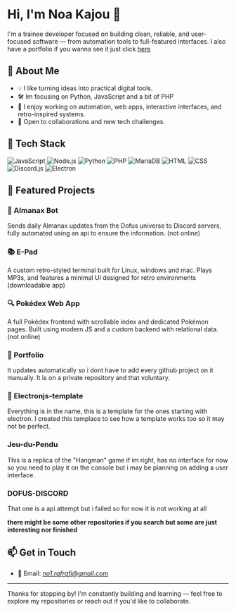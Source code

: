 # Hi, I'm Noa Kajou 👋

I'm a trainee developer focused on building clean, reliable, and user-focused software — from automation tools to full-featured interfaces.
I also have a portfolio if you wanna see it just click [here](https://noakajou.github.io/portfolio/)

## 🚀 About Me

- 💡 I like turning ideas into practical digital tools.
- 🛠️ Im focusing on Python, JavaScript and a bit of PHP
- 🎯 I enjoy working on automation, web apps, interactive interfaces, and retro-inspired systems.
- 🤝 Open to collaborations and new tech challenges.

## 🧰 Tech Stack

![JavaScript](https://img.shields.io/badge/JavaScript-F7DF1E?style=flat&logo=javascript&logoColor=black)
![Node.js](https://img.shields.io/badge/Node.js-339933?style=flat&logo=node.js&logoColor=white)
![Python](https://img.shields.io/badge/Python-3776AB?style=flat&logo=python&logoColor=white)
![PHP](https://img.shields.io/badge/PHP-777BB4?style=flat&logo=php&logoColor=white)
![MariaDB](https://img.shields.io/badge/MariaDB-003545?style=flat&logo=mariadb&logoColor=white)
![HTML](https://img.shields.io/badge/HTML5-E34F26?style=flat&logo=html5&logoColor=white)
![CSS](https://img.shields.io/badge/CSS3-1572B6?style=flat&logo=css3&logoColor=white)
![Discord.js](https://img.shields.io/badge/Discord.js-5865F2?style=flat&logo=discord&logoColor=white)
![Electron](https://img.shields.io/badge/Electron-47848F?style=flat&logo=electron&logoColor=white)

## 📌 Featured Projects

### 🧙 Almanax Bot
Sends daily Almanax updates from the Dofus universe to Discord servers, fully automated using an api to ensure the information. (not online)

### 📚 E-Pad
A custom retro-styled terminal built for Linux, windows and mac. Plays MP3s, and features a minimal UI designed for retro environments (downloadable app)

### 🔍 Pokédex Web App
A full Pokédex frontend with scrollable index and dedicated Pokémon pages. Built using modern JS and a custom backend with relational data. (not online)

### 🪪 Portfolio
It updates automatically so i dont have to add every github project on it manually. It is on a private repository and that voluntary.

### 📜 Electronjs-template
Everything is in the name, this is a template for the ones starting with electron. I created this templace to see how a template works too so it may not be perfect.

### Jeu-du-Pendu
This is a replica of the "Hangman" game if im right, has no interface for now so you need to play it on the console but i may be planning on adding a user interface.

### DOFUS-DISCORD
That one is a api attempt but i failed so for now it is not working at all

**there might be some other repositories if you search but some are just interesting nor finished**

## 📫 Get in Touch

- 📧 Email: *no1.rafrafi@gmail.com*

---

Thanks for stopping by! I'm constantly building and learning — feel free to explore my repositories or reach out if you'd like to collaborate.
